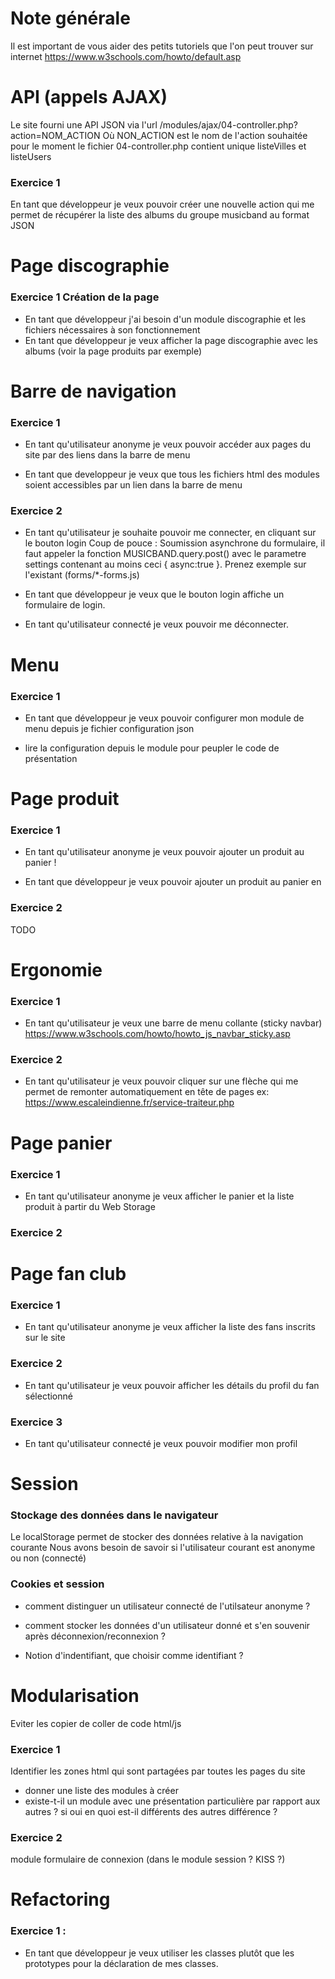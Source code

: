 Note générale
================

Il est important de vous aider des petits tutoriels que l'on peut trouver sur internet
https://www.w3schools.com/howto/default.asp

API (appels AJAX)
==================
Le site fourni une API JSON via l'url /modules/ajax/04-controller.php?action=NOM_ACTION
Où NON_ACTION est le nom de l'action souhaitée pour le moment le fichier 04-controller.php
contient unique listeVilles et listeUsers

### Exercice 1
En tant que développeur je veux pouvoir créer une nouvelle action qui me permet
de récupérer la liste des albums du groupe musicband au format JSON

Page discographie
==================

### Exercice 1 Création de la page

- En tant que développeur j'ai besoin d'un module discographie et les fichiers nécessaires à son fonctionnement
- En tant que développeur je veux afficher la page discographie avec les albums (voir la page produits par exemple)


Barre de navigation
===================

### Exercice 1
- En tant qu'utilisateur anonyme je veux pouvoir accéder aux pages du site par des liens dans la barre de menu

- En tant que developpeur je veux que tous les fichiers html des modules soient accessibles par un lien dans la barre de menu

### Exercice 2

- En tant qu'utilisateur je souhaite pouvoir me connecter, en cliquant sur le bouton login
  Coup de pouce : Soumission asynchrone du formulaire, il faut appeler la fonction MUSICBAND.query.post()
  avec le parametre settings contenant au moins ceci { async:true }. Prenez exemple sur l'existant (forms/*-forms.js)

- En tant que développeur je veux que le bouton login affiche un formulaire de login.

- En tant qu'utilisateur connecté je veux pouvoir me déconnecter.

Menu
============

### Exercice 1

 - En tant que développeur je veux pouvoir configurer mon module de menu depuis je fichier configuration json

 - lire la configuration depuis le module pour peupler le code de présentation


Page produit
============

### Exercice 1

- En tant qu'utilisateur anonyme je veux pouvoir ajouter un produit au panier !

- En tant que développeur je veux pouvoir ajouter un produit au panier en

### Exercice 2

TODO

Ergonomie
===========

### Exercice 1
- En tant qu'utilisateur je veux une barre de menu collante (sticky navbar)
https://www.w3schools.com/howto/howto_js_navbar_sticky.asp

### Exercice 2

- En tant qu'utilisateur je veux pouvoir cliquer sur une flèche qui me permet de remonter automatiquement en tête de pages
ex: https://www.escaleindienne.fr/service-traiteur.php


Page panier
===========

### Exercice 1

- En tant qu'utilisateur anonyme je veux afficher le panier et la liste produit à partir du Web Storage

### Exercice 2

Page fan club
=============

### Exercice 1

- En tant qu'utilisateur anonyme je veux afficher la liste des fans inscrits sur le site

### Exercice 2

- En tant qu'utilisateur je veux pouvoir afficher les détails du profil du fan sélectionné

### Exercice 3

- En tant qu'utilisateur connecté je veux pouvoir modifier mon profil

Session
==============

### Stockage des données dans le navigateur

Le localStorage permet de stocker des données relative à la navigation courante
Nous avons besoin de savoir si l'utilisateur courant est anonyme ou non (connecté)

### Cookies et session

 - comment distinguer un utilisateur connecté de l'utilsateur anonyme ?

 - comment stocker les données d'un utilisateur donné et s'en souvenir après
 déconnexion/reconnexion ?

 - Notion d'indentifiant, que choisir comme identifiant ?

Modularisation
==============

Eviter les copier de coller de code html/js

### Exercice 1

Identifier les zones html qui sont partagées par toutes les pages du site
 - donner une liste des modules à créer
 - existe-t-il un module avec une présentation particulière par rapport aux autres ?
   si oui en quoi est-il différents des autres différence ?

### Exercice 2

 module formulaire de connexion (dans le module session ? KISS ?)


Refactoring
=============

### Exercice 1 :

- En tant que développeur je veux utiliser les classes plutôt que les prototypes
pour la déclaration de mes classes.
